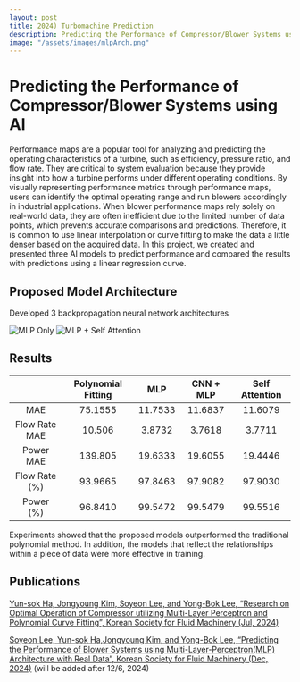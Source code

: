 ```yaml
---
layout: post
title: 2024) Turbomachine Prediction
description: Predicting the Performance of Compressor/Blower Systems using AI
image: "/assets/images/mlpArch.png"
---
```



Predicting the Performance of Compressor/Blower Systems using AI
============

Performance maps are a popular tool for analyzing and predicting the operating characteristics of a turbine, such as efficiency, pressure ratio, and flow rate. They are critical to system evaluation because they provide insight into how a turbine performs under different operating conditions. By visually representing performance metrics through performance maps, users can identify the optimal operating range and run blowers accordingly in industrial applications. When blower performance maps rely solely on real-world data, they are often inefficient due to the limited number of data points, which prevents accurate comparisons and predictions. Therefore, it is common to use linear interpolation or curve fitting to make the data a little denser based on the acquired data. In this project, we created and presented three AI models to predict performance and compared the results with predictions using a linear regression curve. 


Proposed Model Architecture
------------

Developed 3 backpropagation neural network architectures

![MLP Only](https://soysilver.github.io/soysilvery/assets/images/Architecture.png)
![MLP + Self Attention](https://soysilver.github.io/soysilvery/assets/images/mlpAttention.png)




Results
------------

|          | Polynomial Fitting |MLP| CNN + MLP |Self Attention|
|:--------:|:-------:|:-------:|:--------:|:-------:|
|    MAE   | 75.1555 | 11.7533 | 11.6837 | 11.6079 |
| Flow Rate MAE | 10.506 |3.8732 | 3.7618 | 3.7711 |
| Power MAE | 139.805 | 19.6333 | 19.6055 | 19.4446|
| Flow Rate (%)| 93.9665 | 97.8463 | 97.9082 |97.9030 |
| Power (%)| 96.8410 | 99.5472 | 99.5479 | 99.5516 |

Experiments showed that the proposed models outperformed the traditional polynomial method. 
In addition, the models that reflect the relationships within a piece of data were more effective in training.


Publications
------------

[Yun-sok Ha, Jongyoung Kim, Soyeon Lee, and Yong-Bok Lee, “Research on Optimal Operation of Compressor utilizing Multi-Layer Perceptron and Polynomial Curve Fitting”, Korean Society for Fluid Machinery (Jul, 2024)](https://www.dbpia.co.kr/journal/articleDetail?nodeId=NODE11935183)
<br>

[Soyeon Lee, Yun-sok Ha,Jongyoung Kim, and Yong-Bok Lee, “Predicting the Performance of Blower Systems using Multi-Layer-Perceptron(MLP) Architecture with Real Data”, Korean Society for Fluid Machinery (Dec, 2024)]() (will be added after 12/6, 2024)